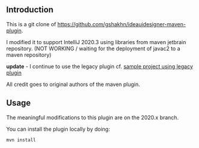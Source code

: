 Introduction
-----------

This is a git clone of https://github.com/gshakhn/ideauidesigner-maven-plugin.

I modified it to support IntelliJ 2020.3 using libraries from maven jetbrain repository. (NOT WORKING / waiting for the deployment of javac2 to a maven repository)

**update** - I continue to use the legacy plugin cf. [sample project using legacy plugin](https://github.com/gonnot/ideauidesigner-sample)

All credit goes to original authors of the maven plugin.

Usage
-----

The meaningful modifications to this plugin are on the 2020.x branch.

You can install the plugin locally by doing:

    mvn install
